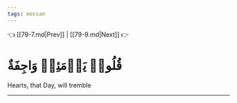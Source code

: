 ```yaml
---
tags: meccan
---
```


👈 [[79-7.md|Prev]] | [[79-9.md|Next]] 👉

# قُلُوبٞ يَوۡمَئِذٖ وَاجِفَةٌ

Hearts, that Day, will tremble

---

